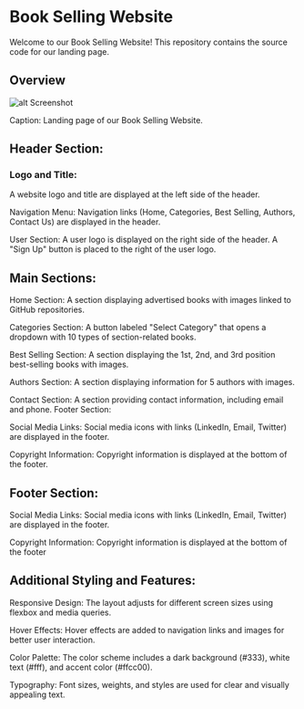 # Book Selling Website

Welcome to our Book Selling Website! This repository contains the source code for our landing page.

## Overview

  ![alt Screenshot](https://github.com/civilInS/codsoft_1/blob/main/img/Screenshot.png)

Caption: Landing page of our Book Selling Website.

## Header Section:
### Logo and Title:
A website logo and title are displayed at the left side of the header.

Navigation Menu:
Navigation links (Home, Categories, Best Selling, Authors, Contact Us) are displayed in the header.

User Section:
A user logo is displayed on the right side of the header.
A "Sign Up" button is placed to the right of the user logo.

## Main Sections:

Home Section:
A section displaying advertised books with images linked to GitHub repositories.

Categories Section:
A button labeled "Select Category" that opens a dropdown with 10 types of section-related books.

Best Selling Section:
A section displaying the 1st, 2nd, and 3rd position best-selling books with images.

Authors Section:
A section displaying information for 5 authors with images.

Contact Section:
A section providing contact information, including email and phone.
Footer Section:

Social Media Links:
Social media icons with links (LinkedIn, Email, Twitter) are displayed in the footer.

Copyright Information:
Copyright information is displayed at the bottom of the footer.

## Footer Section:

Social Media Links:
Social media icons with links (LinkedIn, Email, Twitter) are displayed in the footer.

Copyright Information:
Copyright information is displayed at the bottom of the footer

## Additional Styling and Features:

Responsive Design:
The layout adjusts for different screen sizes using flexbox and media queries.

Hover Effects:
Hover effects are added to navigation links and images for better user interaction.

Color Palette:
The color scheme includes a dark background (#333), white text (#fff), and accent color (#ffcc00).

Typography:
Font sizes, weights, and styles are used for clear and visually appealing text.

